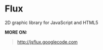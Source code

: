 Flux
====

2D graphic library for JavaScript and HTML5 

**MORE ON:**
> http://jsflux.googlecode.com
